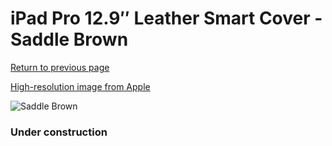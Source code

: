 # iPad Pro 12.9″ Leather Smart Cover - Saddle Brown

[Return to previous page](/ipad_pro129)

[High-resolution image from Apple](https://store.storeimages.cdn-apple.com/8756/as-images.apple.com/is/MPV12?wid=4500&hei=4500&fmt=png)

<div style="width: 384px"><img src="/everypreview/MPV12.png" alt="Saddle Brown"></div>

### Under construction
